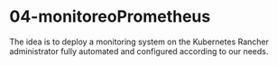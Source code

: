 # 04-monitoreoPrometheus
The idea is to deploy a monitoring system on the Kubernetes Rancher administrator fully automated and configured according to our needs.
